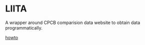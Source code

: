 # LIITA

A wrapper around CPCB comparision data website to obtain data programmatically.

[howto](./docs/api.md)